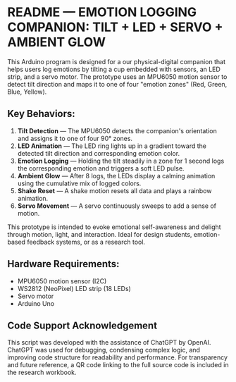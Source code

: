 
README — EMOTION LOGGING COMPANION: TILT + LED + SERVO + AMBIENT GLOW
======================================================================

This Arduino program is designed for a our physical-digital companion that helps
users log emotions by tilting a cup embedded with sensors, an LED strip, and a 
servo motor. The prototype uses an MPU6050 motion sensor to detect tilt 
direction and maps it to one of four "emotion zones" (Red, Green, Blue, Yellow).

Key Behaviors:
---------------
1. **Tilt Detection** — The MPU6050 detects the companion's orientation and assigns
   it to one of four 90° zones.
2. **LED Animation** — The LED ring lights up in a gradient toward the detected
   tilt direction and corresponding emotion color.
3. **Emotion Logging** — Holding the tilt steadily in a zone for 1 second logs
   the corresponding emotion and triggers a soft LED pulse.
4. **Ambient Glow** — After 8 logs, the LEDs display a calming animation using 
   the cumulative mix of logged colors.
5. **Shake Reset** — A shake motion resets all data and plays a rainbow animation.
6. **Servo Movement** — A servo continuously sweeps to add a sense of motion.

This prototype is intended to evoke emotional self-awareness and delight through
motion, light, and interaction. Ideal for design students, emotion-based feedback
systems, or as a research tool.

Hardware Requirements:
-----------------------
- MPU6050 motion sensor (I2C)
- WS2812 (NeoPixel) LED strip (18 LEDs)
- Servo motor
- Arduino Uno

Code Support Acknowledgement
----------------------------
This script was developed with the assistance of ChatGPT by OpenAI.
ChatGPT was used for debugging, condensing complex logic, and improving
code structure for readability and performance.
For transparency and future reference, a QR code linking to the full
source code is included in the research workbook.
